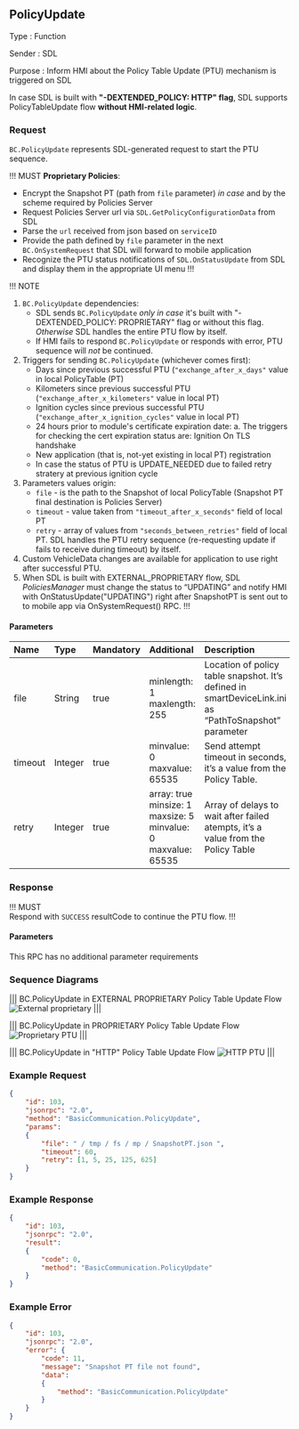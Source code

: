## PolicyUpdate

Type
: Function

Sender
: SDL

Purpose
: Inform HMI about the Policy Table Update (PTU) mechanism is triggered on SDL

In case SDL is built with **"-DEXTENDED_POLICY: HTTP" flag**, SDL supports PolicyTableUpdate flow **without HMI-related logic**. 
### Request
``BC.PolicyUpdate`` represents SDL-generated request to start the PTU sequence.

!!! MUST
**Proprietary Policies**:

* Encrypt the Snapshot PT (path from ``file`` parameter) _in case_ and by the scheme required by Policies Server
* Request Policies Server url via ``SDL.GetPolicyConfigurationData`` from SDL
* Parse the `url` received from json based on `serviceID`
* Provide the path defined by ``file`` parameter in the next ``BC.OnSystemRequest`` that SDL will forward to mobile application
* Recognize the PTU status notifications of ``SDL.OnStatusUpdate`` from SDL and display them in the appropriate UI menu
!!!

!!! NOTE
1. ``BC.PolicyUpdate`` dependencies:
   * SDL sends ``BC.PolicyUpdate`` _only in case_ it's built with "-DEXTENDED_POLICY: PROPRIETARY" flag or without this flag. _Otherwise_ SDL handles the entire PTU flow by itself.
   * If HMI fails to respond ``BC.PolicyUpdate`` or responds with error, PTU sequence will _not_ be continued.  
2. Triggers for sending ``BC.PolicyUpdate`` (whichever comes first):
   * Days since previous successful PTU (``"exchange_after_x_days"`` value in local PolicyTable (PT)
   * Kilometers since previous successful PTU (``"exchange_after_x_kilometers"`` value in local PT)
   * Ignition cycles since previous successful PTU (``"exchange_after_x_ignition_cycles"`` value in local PT)
   * 24 hours prior to module's certificate expiration date:
a. The triggers for checking the cert expiration status are:
Ignition On
TLS handshake
   * New application (that is, not-yet existing in local PT) registration
   * In case the status of PTU is UPDATE_NEEDED due to failed retry stratery at previous ignition cycle
3. Parameters values origin:
   * ``file`` - is the path to the Snapshot of local PolicyTable (Snapshot PT final destination is Policies Server)
   * ``timeout`` - value taken from ``"timeout_after_x_seconds"`` field of local PT
   * ``retry`` - array of values from ``"seconds_between_retries"`` field of local PT. SDL handles the PTU retry sequence (re-requesting update if fails to receive during timeout) by itself.
4. Custom VehicleData changes are available for application to use right after successful PTU.
5. When SDL  is built with EXTERNAL_PROPRIETARY flow, SDL _PoliciesManager_ must change the status to “UPDATING” and notify HMI with OnStatusUpdate("UPDATING") right after SnapshotPT is sent out to to mobile app via OnSystemRequest() RPC.
!!!

#### Parameters

|Name|Type|Mandatory|Additional|Description|
|:---|:---|:--------|:---------|:----------|
|file|String|true|minlength: 1<br>maxlength: 255|Location of policy table snapshot. It’s defined in smartDeviceLink.ini as  “PathToSnapshot” parameter|
|timeout|Integer|true|minvalue: 0<br>maxvalue: 65535|Send attempt timeout in seconds, it’s a value from the Policy Table.|
|retry|Integer|true|array: true<br>minsize: 1<br>maxsize: 5<br>minvalue: 0<br>maxvalue: 65535|Array of delays to wait after failed atempts, it’s a value from the Policy Table|

### Response

!!! MUST   
Respond with ``SUCCESS`` resultCode to continue the PTU flow.
!!!

#### Parameters

This RPC has no additional parameter requirements

### Sequence Diagrams

|||
BC.PolicyUpdate in EXTERNAL PROPRIETARY Policy Table Update Flow
![External proprietary](./assets/diagram_PolicyUpdate_external_proprietary.png)
|||

|||
BC.PolicyUpdate in PROPRIETARY Policy Table Update Flow
![Proprietary PTU](./assets/Proprietary_PTU_flow.png)
|||

|||
BC.PolicyUpdate in "HTTP" Policy Table Update Flow
![HTTP PTU](./assets/PolicyUpdate_in_HTTP_PTU_flow.png)
|||

### Example Request

```json
{
	"id": 103,
	"jsonrpc": "2.0",
	"method": "BasicCommunication.PolicyUpdate",
	"params":
	{
		"file": " / tmp / fs / mp / SnapshotPT.json ",
		"timeout": 60,
		"retry": [1, 5, 25, 125, 625]
	}
}

```
### Example Response

```json
{
	"id": 103,
	"jsonrpc": "2.0",
	"result":
	{
		"code": 0,
		"method": "BasicCommunication.PolicyUpdate"
	}
}

```

### Example Error

```json
{
	"id": 103,
	"jsonrpc": "2.0",
	"error": {
		"code": 11,
		"message": "Snapshot PT file not found",
		"data":
		{
			"method": "BasicCommunication.PolicyUpdate"
		}
	}
}

```
